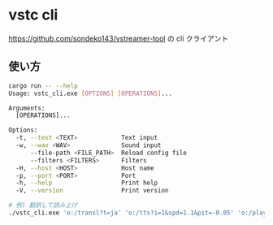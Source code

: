 # vstc cli

<https://github.com/sondeko143/vstreamer-tool> の cli クライアント

## 使い方

```sh
cargo run -- --help
Usage: vstc_cli.exe [OPTIONS] [OPERATIONS]...

Arguments:
  [OPERATIONS]...

Options:
  -t, --text <TEXT>            Text input
  -w, --wav <WAV>              Sound input
      --file-path <FILE_PATH>  Reload config file
      --filters <FILTERS>      Filters
  -H, --host <HOST>            Host name
  -p, --port <PORT>            Port
  -h, --help                   Print help
  -V, --version                Print version
```

```sh
# 例) 翻訳して読み上げ
./vstc_cli.exe 'o:/transl?t=ja' 'o:/tts?i=1&spd=1.1&pit=-0.05' 'o:/play?v=20' -p 19829 -t "hello, world"
```
